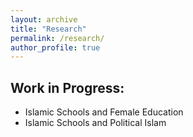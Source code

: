```yaml
---
layout: archive
title: "Research"
permalink: /research/
author_profile: true
---
```



## Work in Progress:

* Islamic Schools and Female Education
* Islamic Schools and Political Islam
